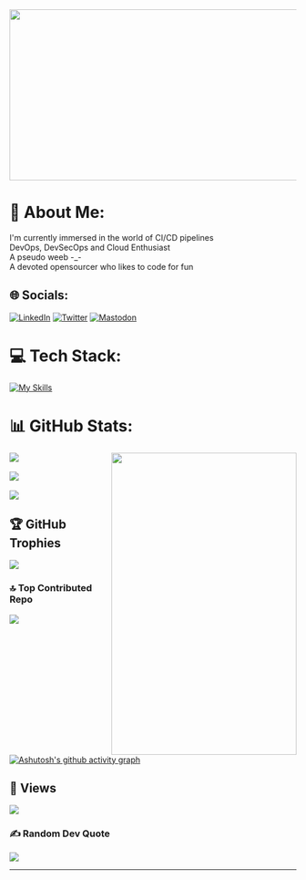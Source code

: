 <img src="https://www.rustacean.net/more-crabby-things/dancing-ferris.gif" width="800" height="300">

# 💫 About Me:
I'm currently immersed in the world of CI/CD pipelines <br>DevOps, DevSecOps and Cloud Enthusiast <br> A pseudo weeb -_- <br> A devoted opensourcer who likes to code for fun 


## 🌐 Socials:
[![LinkedIn](https://img.shields.io/badge/LinkedIn-%230077B5.svg?logo=linkedin&logoColor=white)](https://linkedin.com/in/the-terminal-639886290) [![Twitter](https://img.shields.io/badge/Twitter-%231DA1F2.svg?logo=Twitter&logoColor=white)](https://twitter.com/@TTerminal86238) [![Mastodon](https://img.shields.io/badge/-MASTODON-%232B90D9?logo=mastodon&logoColor=white)](https://mastodon.social/@Terminal127@mastodon.social) 


# 💻 Tech Stack:
[![My Skills](https://skillicons.dev/icons?i=java,python,ruby,rust,js,c,cpp,go,html,lua,md,selenium,github,gitlab,git,vim,neovim,linux,bash,ansible,powershell,docker,jenkins,kubernetes,nginx,aws,prometheus,grafana,vscode,regex,terraform,cmake,nodejs,expressjs,bots,azure,mongodb,flask,openshift)](https://skillicons.dev)


# 📊 GitHub Stats:
<img align=right src="https://www.gifcen.com/wp-content/uploads/2022/03/yuta-okkotsu-gif-8.gif" width="325" height="530">

![](https://github-readme-stats.vercel.app/api?username=Terminal127&theme=tokyonight&hide_border=false&include_all_commits=false&count_private=false) 
<br/><br/>
![](https://github-readme-streak-stats.herokuapp.com/?user=terminal127&theme=tokyonight)
<br/><br/>
 ![](https://github-readme-stats.vercel.app/api/top-langs/?username=Terminal127&theme=tokyonight&hide_border=false&include_all_commits=false&count_private=false&layout=compact)




## 🏆 GitHub Trophies
![](https://github-profile-trophy.vercel.app/?username=Terminal127&theme=tokyonight&no-frame=false&no-bg=true&margin-w=4)


### 🔝 Top Contributed Repo
![](https://github-contributor-stats.vercel.app/api?username=Terminal127&limit=5&theme=tokyonight&combine_all_yearly_contributions=true)</br>

[![Ashutosh's github activity graph](https://github-readme-activity-graph.vercel.app/graph?username=terminal127&bg_color=000000&color=9e4c98&line=9e4c98&point=ce8888&area=true&hide_border=true)](https://github.com/ashutosh00710/github-readme-activity-graph)

## 👀 Views
[![](https://visitcount.itsvg.in/api?id=Terminal127&icon=2&color=8)](https://visitcount.itsvg.in)

### ✍️ Random Dev Quote
![](https://quotes-github-readme.vercel.app/api?type=horizontal&theme=tokyonight)

---




<!-- Proudly created with GPRM ( https://gprm.itsvg.in ) -->
